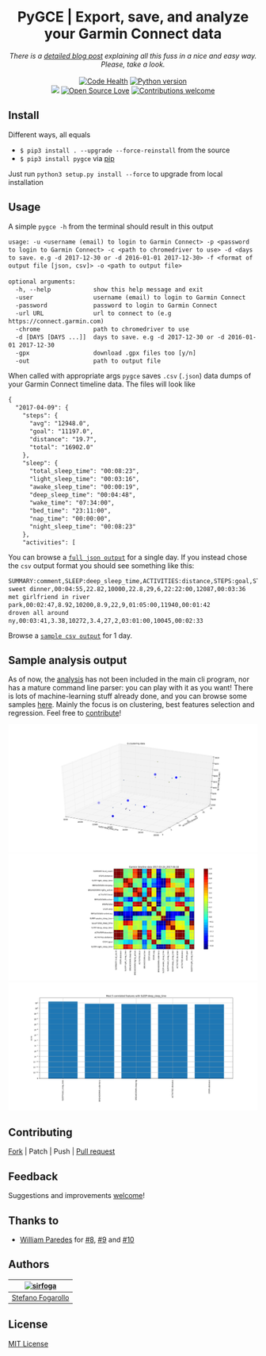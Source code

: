 <div align="center">
<h1>PyGCE | Export, save, and analyze your Garmin Connect data</h1>
<em>There is a <a href="https://sirfoga.github.io/2017/04/16/pygce" rel="nofollow">detailed blog post</a> explaining all this fuss in a nice and easy way. Please, take a look.</em></br></br>
</div>


<div align="center"><a href="https://landscape.io/github/sirfoga/pygce/master"><img alt="Code Health" src="https://landscape.io/github/sirfoga/pygce/master/landscape.svg?style=flat"></a> <a href="https://www.python.org/download/releases/3.6.0/"><img alt="Python version" src="https://img.shields.io/badge/Python-3.6-blue.svg"></a></div>

<div align="center">
<a href="https://opensource.org/licenses/MIT"><img src="https://img.shields.io/badge/License-MIT-blue.svg"></a> <a href="https://opensource.org/licenses/MIT"><img alt="Open Source Love" src="https://badges.frapsoft.com/os/v1/open-source.svg?v=103"></a>
<a href="https://github.com/sirfoga/pygce/issues"><img alt="Contributions welcome" src="https://img.shields.io/badge/contributions-welcome-brightgreen.svg?style=flat"></a>
</div>


## Install

Different ways, all equals
- ```$ pip3 install . --upgrade --force-reinstall``` from the source
- ```$ pip3 install pygce``` via [pip](https://pypi.org/project/pygce/)

Just run `python3 setup.py install --force` to upgrade from local installation


## Usage
A simple `pygce -h` from the terminal should result in this output
```
usage: -u <username (email) to login to Garmin Connect> -p <password to login to Garmin Connect> -c <path to chromedriver to use> -d <days to save. e.g -d 2017-12-30 or -d 2016-01-01 2017-12-30> -f <format of output file [json, csv]> -o <path to output file>

optional arguments:
  -h, --help            show this help message and exit
  -user                 username (email) to login to Garmin Connect
  -password             password to login to Garmin Connect
  -url URL              url to connect to (e.g https://connect.garmin.com)
  -chrome               path to chromedriver to use
  -d [DAYS [DAYS ...]]  days to save. e.g -d 2017-12-30 or -d 2016-01-01 2017-12-30
  -gpx                  download .gpx files too [y/n]
  -out                  path to output file
```
When called with appropriate args `pygce` saves `.csv` (`.json`) data dumps of your Garmin Connect timeline data. The files will look like
```
{
  "2017-04-09": {
    "steps": {
      "avg": "12948.0",
      "goal": "11197.0",
      "distance": "19.7",
      "total": "16902.0"
    },
    "sleep": {
      "total_sleep_time": "00:08:23",
      "light_sleep_time": "00:03:16",
      "awake_sleep_time": "00:00:19",
      "deep_sleep_time": "00:04:48",
      "wake_time": "07:34:00",
      "bed_time": "23:11:00",
      "nap_time": "00:00:00",
      "night_sleep_time": "00:08:23"
    },
    "activities": [
```
You can browse a [`full json output`](sample/json/pygce/json) for a single day.
If you instead chose the `csv` output format you should see something like this:
```
SUMMARY:comment,SLEEP:deep_sleep_time,ACTIVITIES:distance,STEPS:goal,STEPS:distance,BREAKDOWN:sleeping,SUMMARY:likes,SLEEP:bed_time,STEPS:avg,SLEEP:light_sleep_time
sweet dinner,00:04:55,22.82,10000,22.8,29,6,22:22:00,12087,00:03:36
met girlfriend in river park,00:02:47,8.92,10200,8.9,22,9,01:05:00,11940,00:01:42
droven all around ny,00:03:41,3.38,10272,3.4,27,2,03:01:00,10045,00:02:33
```
Browse a [`sample csv output`](sample/csv/pygce.csv) for 1 day.


## Sample analysis output
As of now, the [analysis](pygce/analysis/cli.py) has not been included in the main cli program, nor has a mature command line parser: you can play with it as you want!
There is lots of machine-learning stuff already done, and you can browse some samples [here](analysis_images). Mainly the focus is on clustering, best features selection and regression. Feel free to [contribute](https://github.com/sirfoga/pygce/pulls)!

![3d clusters](analysis_images/3d_clusters.png "3d clusters")
![correlation matrix](analysis_images/correlation_matrix.png "correlation matrix")
![k best features](analysis_images/k_best.png "k best features")


## Contributing
[Fork](https://github.com/sirfoga/pygce/fork) | Patch | Push | [Pull request](https://github.com/sirfoga/pygce/pulls)


## Feedback
Suggestions and improvements [welcome](https://github.com/sirfoga/pygce/issues)!


## Thanks to
- [William Paredes](https://github.com/b-paredes) for [#8](https://github.com/sirfoga/pygce/issues/8), [#9](https://github.com/sirfoga/pygce/issues/9) and [#10](https://github.com/sirfoga/pygce/issues/10)


## Authors
| [![sirfoga](https://avatars0.githubusercontent.com/u/14162628?s=128&v=4)](https://github.com/sirfoga "Follow @sirfoga on Github") |
|---|
| [Stefano Fogarollo](https://sirfoga.github.io) |


## License
[MIT License](https://opensource.org/licenses/MIT)
